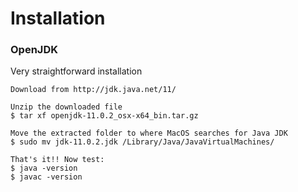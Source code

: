 # Installation

### OpenJDK

Very straightforward installation

```
Download from http://jdk.java.net/11/

Unzip the downloaded file
$ tar xf openjdk-11.0.2_osx-x64_bin.tar.gz

Move the extracted folder to where MacOS searches for Java JDK
$ sudo mv jdk-11.0.2.jdk /Library/Java/JavaVirtualMachines/

That's it!! Now test:
$ java -version
$ javac -version
```



